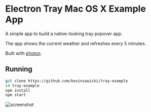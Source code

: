 # Electron Tray Mac OS X Example App

A simple app to build a native-looking tray popover app.

The app shows the current weather and refreshes every 5 minutes.

Built with [photon](http://photonkit.com).

## Running

```sh
git clone https://github.com/kevinsawicki/tray-example
cd tray-example
npm install
npm start
```

![screenshot](https://cloud.githubusercontent.com/assets/671378/15033544/97011f38-1220-11e6-9611-1571063fe107.png)
